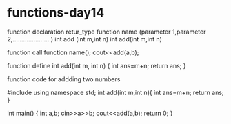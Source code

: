 # functions-day14

function declaration
retur_type function name (parameter 1,parameter 2,......................)
int        add           (int m,int n)
int add(int m,int n)

function call
function name();
cout<<add(a,b);

function define
int add(int m, int n)
{
    int ans=m+n;
    return ans;
}


function code for addding two numbers

#include <iostream>
using namespace std;
int add(int m,int n){
    int ans=m+n;
    return ans;
}

int main()
{
    int a,b;
    cin>>a>>b;
     cout<<add(a,b);
    return 0;
}
